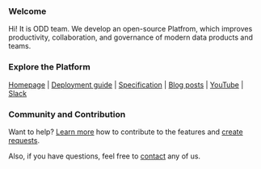 ### Welcome
Hi! It is ODD team. We develop an open-source Platfrom, which improves productivity, collaboration, and governance of modern data products and teams. 
### Explore the Platform
[Homepage](https://opendatadiscovery.org/) | [Deployment guide](https://github.com/opendatadiscovery/odd-platform/tree/main/docker) | [Specification](https://github.com/opendatadiscovery/opendatadiscovery-specification/blob/main/specification/specification.md) | [Blog posts](https://blog.opendatadiscovery.org) | [YouTube](https://www.youtube.com/channel/UCg95yGSnMv33bOFPQXbWoGA) | [Slack](https://go.opendatadiscovery.org/slack) 
### Community and Contribution
Want to help? [Learn more](https://github.com/opendatadiscovery/odd-platform#contributing) how to contribute to the features and [create requests](https://github.com/opendatadiscovery/odd-platform/issues).

Also, if you have questions, feel free to [contact](https://github.com/opendatadiscovery/odd-platform#contacts) any of us.
